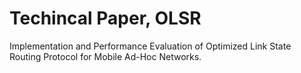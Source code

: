 # Techincal Paper, OLSR
Implementation and Performance Evaluation of Optimized Link State Routing Protocol for Mobile Ad-Hoc Networks.
